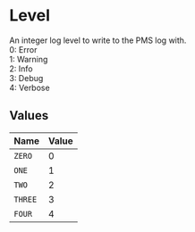# Level

An integer log level to write to the PMS log with.  
0: Error  
1: Warning  
2: Info  
3: Debug  
4: Verbose



## Values

| Name    | Value   |
| ------- | ------- |
| `ZERO`  | 0       |
| `ONE`   | 1       |
| `TWO`   | 2       |
| `THREE` | 3       |
| `FOUR`  | 4       |
